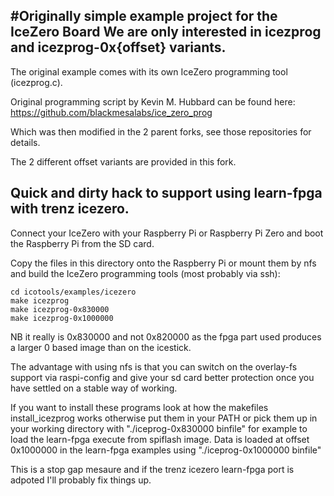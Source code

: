 
#Originally simple example project for the IceZero Board
We are only interested in icezprog and icezprog-0x{offset} variants.
--------------------------------------------------------------------

The original example comes with its own IceZero programming tool (icezprog.c).

Original programming script by Kevin M. Hubbard can be found here:
https://github.com/blackmesalabs/ice_zero_prog

Which was then modified in the 2 parent forks, see those repositories for details.

The 2 different offset variants are provided in this fork.

Quick and dirty hack to support using learn-fpga with trenz icezero.
--------------------------------------------------------------------

Connect your IceZero with your Raspberry Pi or Raspberry Pi Zero and boot
the Raspberry Pi from the SD card.

Copy the files in this directory onto the Raspberry Pi or mount them by nfs 
and build the IceZero programming tools (most probably via ssh):


    cd icotools/examples/icezero
    make icezprog
    make icezprog-0x830000
    make icezprog-0x1000000

NB it really is 0x830000 and not 0x820000 as the fpga part used produces a larger 0 based image than on the icestick.

The advantage with using nfs is that you can switch on the overlay-fs support via raspi-config
and give your sd card better protection once you have settled on a stable way of working.

If you want to install these programs look at how the makefiles install_icezprog works
otherwise put them in your PATH or pick them up in your working directory with 
"./iceprog-0x830000 binfile" for example to load the learn-fpga execute from spiflash
image. Data is loaded at offset 0x1000000 in the learn-fpga examples using 
"./iceprog-0x1000000 binfile" 

This is a stop gap mesaure and if the trenz icezero learn-fpga port is adpoted I'll probably fix things up.